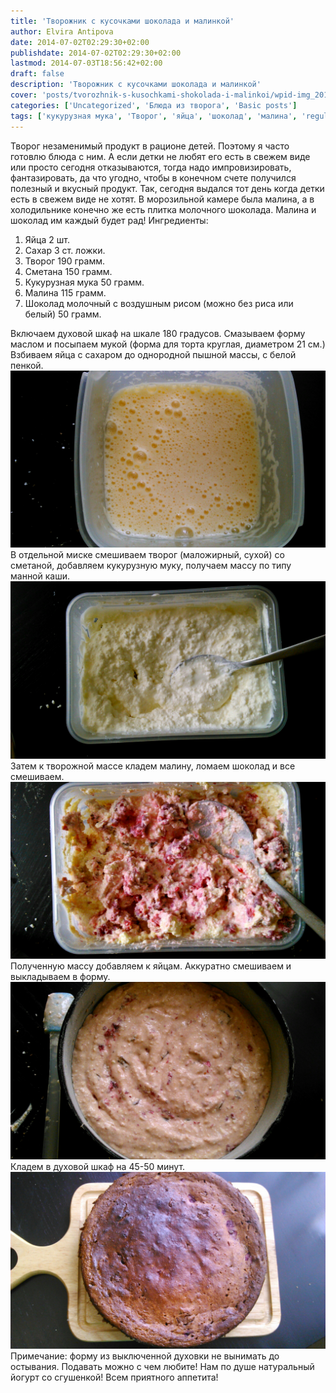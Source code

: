 ```yaml
---
title: 'Творожник с кусочками шоколада и малинкой'
author: Elvira Antipova
date: 2014-07-02T02:29:30+02:00
publishdate: 2014-07-02T02:29:30+02:00
lastmod: 2014-07-03T18:56:42+02:00
draft: false
description: 'Творожник с кусочками шоколада и малинкой'
cover: 'posts/tvorozhnik-s-kusochkami-shokolada-i-malinkoi/wpid-img_20140701_170645.jpg'
categories: ['Uncategorized', 'Блюда из творога', 'Basic posts']
tags: ['кукурузная мука', 'Творог', 'яйца', 'шоколад', 'малина', 'regular']
---
```


Творог незаменимый продукт в рационе детей. Поэтому я часто готовлю блюда с ним. А если детки не любят его есть в свежем виде или просто сегодня отказываются, тогда надо импровизировать, фантазировать, да что угодно, чтобы в конечном счете получился полезный и вкусный продукт. Так, сегодня выдался тот день когда детки есть в свежем виде не хотят. В морозильной камере была малина, а в холодильнике конечно же есть плитка молочного шоколада. Малина и шоколад им каждый будет рад! Ингредиенты: 
1. Яйца 2 шт.
1. Сахар 3 ст. ложки.
1. Творог 190 грамм.
1. Сметана 150 грамм.
1. Кукурузная мука 50 грамм.
1. Малина 115 грамм.
1. Шоколад молочный с воздушным рисом (можно без риса или белый) 50 грамм.

 Включаем духовой шкаф на шкале 180 градусов. Смазываем форму маслом и посыпаем мукой (форма для торта круглая, диаметром 21 см.) Взбиваем яйца с сахаром до однородной пышной массы, с белой пенкой. [![image](wpid-img_20140701_170244.jpg)](wpid-img_20140701_170244.jpg) В отдельной миске смешиваем творог (маложирный, сухой) со сметаной, добавляем кукурузную муку, получаем массу по типу манной каши. [![image](wpid-img_20140701_170037.jpg)](wpid-img_20140701_170037.jpg) Затем к творожной массе кладем малину, ломаем шоколад и все смешиваем. [![image](wpid-img_20140701_170156.jpg)](wpid-img_20140701_170156.jpg) Полученную массу добавляем к яйцам. Аккуратно смешиваем и выкладываем в форму. [![image](wpid-img_20140701_170416.jpg)](wpid-img_20140701_170416.jpg) Кладем в духовой шкаф на 45-50 минут. [![image](wpid-img_20140701_170516.jpg)](wpid-img_20140701_170516.jpg) Примечание: форму из выключенной духовки не вынимать до остывания. Подавать можно с чем любите! Нам по душе натуральный йогурт со сгушенкой! Всем приятного аппетита! 
